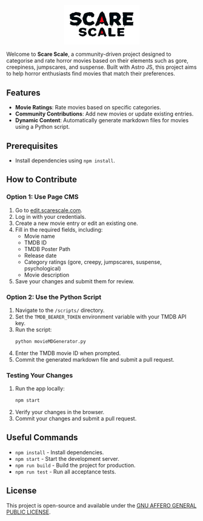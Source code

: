 <a href="https://scarescale.com">
    <p align="center">
        <img src="public/logo/logo_white_background.png" width="200">
    </p>
</a>

Welcome to **Scare Scale**, a community-driven project designed to categorise and rate horror movies based on their elements such as gore, creepiness, jumpscares, and suspense. Built with Astro JS, this project aims to help horror enthusiasts find movies that match their preferences.

## Features

- **Movie Ratings**: Rate movies based on specific categories.
- **Community Contributions**: Add new movies or update existing entries.
- **Dynamic Content**: Automatically generate markdown files for movies using a Python script.

## Prerequisites

- Install dependencies using `npm install`.

## How to Contribute

### Option 1: Use Page CMS

1. Go to [edit.scarescale.com](https://edit.scarescale.com).
2. Log in with your credentials.
3. Create a new movie entry or edit an existing one.
4. Fill in the required fields, including:
   - Movie name
   - TMDB ID
   - TMDB Poster Path
   - Release date
   - Category ratings (gore, creepy, jumpscares, suspense, psychological)
   - Movie description
5. Save your changes and submit them for review.

### Option 2: Use the Python Script

1. Navigate to the `/scripts/` directory.
2. Set the `TMDB_BEARER_TOKEN` environment variable with your TMDB API key.
3. Run the script:
   ```bash
   python movieMDGenerator.py
   ```
4. Enter the TMDB movie ID when prompted.
5. Commit the generated markdown file and submit a pull request.


### Testing Your Changes

1. Run the app locally:
   ```bash
   npm start
   ```
2. Verify your changes in the browser.
3. Commit your changes and submit a pull request.

## Useful Commands

- `npm install` - Install dependencies.
- `npm start` - Start the development server.
- `npm run build` - Build the project for production.
- `npm run test` - Run all acceptance tests.

## License

This project is open-source and available under the [GNU AFFERO GENERAL PUBLIC LICENSE](LICENSE).
